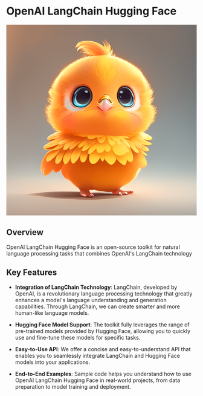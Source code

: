 # OpenAI LangChain Hugging Face

![sun-conure](sun-conure.png)

## Overview

OpenAI LangChain Hugging Face is an open-source toolkit for natural language processing tasks that combines OpenAI's LangChain technology
## Key Features

- **Integration of LangChain Technology**: LangChain, developed by OpenAI, is a revolutionary language processing technology that greatly enhances a model's language understanding and generation capabilities. Through LangChain, we can create smarter and more human-like language models.

- **Hugging Face Model Support**: The toolkit fully leverages the range of pre-trained models provided by Hugging Face, allowing you to quickly use and fine-tune these models for specific tasks.

- **Easy-to-Use API**: We offer a concise and easy-to-understand API that enables you to seamlessly integrate LangChain and Hugging Face models into your applications.

- **End-to-End Examples**: Sample code helps you understand how to use OpenAI LangChain Hugging Face in real-world projects, from data preparation to model training and deployment.